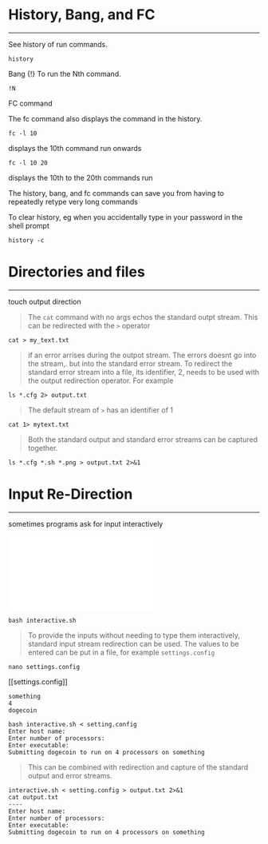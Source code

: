 # History, Bang, and FC

---

See history of run commands.

```
history
```

Bang {!}
To run the Nth command.

```
!N 
```

FC command

The fc command also displays the command in the history.

```
fc -l 10 
```

displays the 10th command run onwards

```
fc -l 10 20 
```

displays the 10th to the 20th commands run

The history, bang, and fc commands can save you from having to repeatedly retype very long
commands

To clear history, eg when you accidentally type in your password in the shell prompt

```
history -c
```

# Directories and files

---
touch
output direction
> The `cat` command with no args echos the standard outpt stream. This can be redirected with the `>` operator

```
cat > my_text.txt
```

> if an error arrises during the outpot stream. The errors doesnt go into the stream,. but into the standard error stream. To redirect the standard error stream into a file, its identifier, 2, needs to be used with the output redirection operator. For example

```
ls *.cfg 2> output.txt
```

> The default stream of `>` has an identifier of 1

```
cat 1> mytext.txt
```

> Both the standard output and standard error streams can be captured together.

```
ls *.cfg *.sh *.png > output.txt 2>&1
```

# Input Re-Direction

---
sometimes programs ask for input interactively

![](<Programing Skills/Programming-Skills-git/shell/interactive.sh>)

```
bash interactive.sh
```
> To provide the inputs without needing to type them interactively, standard input stream redirection can be used. The values to be entered can be put in a file, for example `settings.config`

``` 
nano settings.config
``` 
[[settings.config]]

```
something
4 
dogecoin
```
```
bash interactive.sh < setting.config
Enter host name:
Enter number of processors:
Enter executable:
Submitting dogecoin to run on 4 processors on something
```
> This can be combined with redirection and capture of the standard output and error streams.

```
interactive.sh < setting.config > output.txt 2>&1
cat output.txt
----
Enter host name:
Enter number of processors:
Enter executable:
Submitting dogecoin to run on 4 processors on something
```